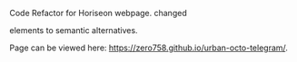 Code Refactor for Horiseon webpage. changed <div> elements to semantic alternatives.

Page can be viewed here: https://zero758.github.io/urban-octo-telegram/.
